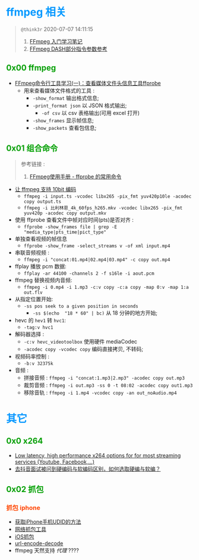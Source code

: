 # <font color=#0099ff> **ffmpeg 相关** </font>

> `@think3r` 2020-07-07 14:11:15
> 1. [FFmpeg 入门学习笔记](https://lingyunfx.com/2020/11/21/ffmpeg-used01/)
> 2. [FFmpeg DASH部分指令参数参考](https://www.jianshu.com/p/637553d479b4?utm_campaign=maleskine&utm_content=note&utm_medium=seo_notes&utm_source=recommendation)

## <font color=#009A000> 0x00 ffmpeg </font>

- [FFmpeg命令行工具学习(一)：查看媒体文件头信息工具ffprobe](https://www.cnblogs.com/renhui/p/9209664.html)
  - 用来查看媒体文件格式的工具 :
    - `-show_format`  输出格式信息;
    - `-print_format json` 以 JSON 格式输出;
      - `-of csv` 以 csv 表格输出(可用 excel 打开)
    - `-show_frames` 显示帧信息;
    - `-show_packets` 查看包信息;

## <font color=#009A000> 0x01 组合命令 </font>

> 参考链接 : <br/>
> 1. [FFmpeg使用手册 - ffprobe 的常用命令](http://blog.chinaunix.net/uid-11344913-id-5750194.html)

- [让 ffmpeg 支持 10bit 编码](https://www.cnblogs.com/koder/p/7851387.html)
  - `ffmpeg -i input.ts -vcodec libx265 -pix_fmt yuv420p10le -acodec copy output.ts`
  - `ffmpeg -i 比利林恩_4k_60fps_h265.mkv -vcodec libx265 -pix_fmt yuv420p -acodec copy output.mkv`
- 使用 ffprobe 查看文件中帧对应时间(pts)是否对齐 :
  - `ffprobe -show_frames file | grep -E "media_type|pts_time|pict_type"`
- 单独查看视频的帧信息 
  - `ffprobe -show_frame -select_streams v -of xml input.mp4`
- 串联音频视频 :
  - `ffmpeg -i "concat:01.mp4|02.mp4|03.mp4" -c copy out.mp4`
- ffplay 播放 pcm 数据:
  - `ffplay -ar 44100 -channels 2 -f s16le -i aout.pcm`
- ffmpeg 替换视频内音频:
  - `ffmpeg -i 0.mp4 -i 1.mp3 -c:v copy -c:a copy -map 0:v -map 1:a  out.flv`
- 从指定位置开始:
  - `-ss pos seek to a given position in seconds`
    - `-ss $(echo  "18 * 60" | bc)`  从 18 分钟的地方开始;
- hevc 的 `hev1` 转 `hvc1`:
  - `-tag:v hvc1`
- 解码器选择 :
  - `-c:v hevc_videotoolbox` 使用硬件 mediaCodec
  - `-acodec copy -vcodec copy` 编码直接拷贝, 不转码;
- 视频码率控制 :
  - `-b:v 32375k`
- 音频 :
  - 拼接音频 : `ffmpeg -i "concat:1.mp3|2.mp3" -acodec copy out.mp3`
  - 裁剪音频 : `ffmpeg -i out.mp3 -ss 0 -t 08:02 -acodec copy out1.mp3`
  - 移除音轨 : `ffmpeg -i 1.mp4 -vcodec copy -an out_noAudio.mp4`

# <font color=#0099ff> **其它** </font>

## <font color=#009A000> 0x0 x264 </font>

- [Low latency, high performance x264 options for for most streaming services (Youtube, Facebook,...)](https://obsproject.com/forum/resources/low-latency-high-performance-x264-options-for-for-most-streaming-services-youtube-facebook.726/)
- [去抖音面试被问到硬编码与软编码区别，如何选取硬编与软编？](https://my.oschina.net/u/4338729/blog/3399299)

## <font color=#009A000> 0x02 抓包 </font>

### <font color=#FF4500> 抓包 iphone </font>

- [获取iPhone手机UDID的方法](https://www.jianshu.com/p/d36943527ad0)
- [网络抓包工具](https://www.jianshu.com/p/98f16d6b8f5f)
- [iOS抓包](https://www.jianshu.com/p/e4165e8149ec)
- [url-encode-decode](https://tool.chinaz.com/tools/urlencode.aspx)
- ffmpeg 天然支持 *代理* ????
